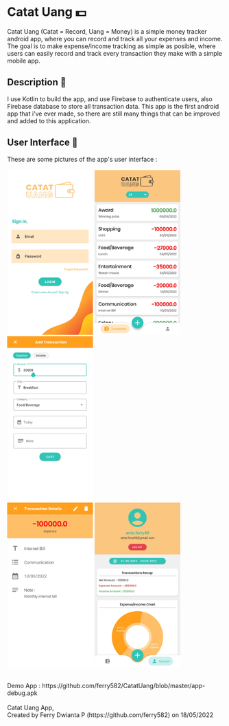 # Catat Uang  :dollar:
Catat Uang (Catat = Record, Uang = Money) is a simple money tracker android app, where you can record and track all your expenses and income. The goal is to make expense/income tracking as simple as posible, where users can easily record and track every transaction they make with a simple mobile app. 
## Description :page_facing_up:
I use Kotlin to build the app, and use Firebase to authenticate users, also Firebase database to store all transaction data. This app is the first android app that i've ever made, so there are still many things that can be improved and added to this application.
## User Interface :iphone:
These are some pictures of the app's user interface :<br /><br />
<img src="imagesUI/Update button login.jpg" width=200>
<img src="imagesUI/Transaction Fragment with updated Bottom Nav.jpg" width=200>
<img src="imagesUI/insert transaction.jpg" width=200><br />
<img src="imagesUI/transaction detail.jpg" width=200>
<img src="imagesUI/Update UI on Account Fragment.jpg" width=200>

<br />
Demo App : https://github.com/ferry582/CatatUang/blob/master/app-debug.apk
<br /><br />
Catat Uang App,<br />
Created by Ferry Dwianta P (https://github.com/ferry582) on 18/05/2022
